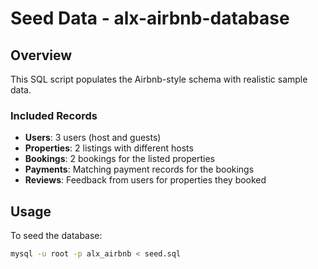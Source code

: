 # Seed Data - alx-airbnb-database

## Overview

This SQL script populates the Airbnb-style schema with realistic sample data.

### Included Records

- **Users**: 3 users (host and guests)
- **Properties**: 2 listings with different hosts
- **Bookings**: 2 bookings for the listed properties
- **Payments**: Matching payment records for the bookings
- **Reviews**: Feedback from users for properties they booked

## Usage

To seed the database:

```bash
mysql -u root -p alx_airbnb < seed.sql

